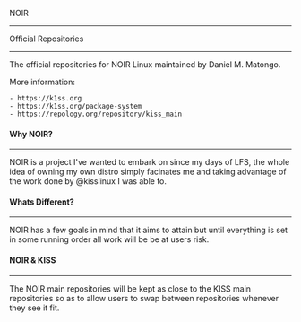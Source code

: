 NOIR
________________________________________________________________________________


Official Repositories
________________________________________________________________________________

The official repositories for NOIR Linux maintained by Daniel M. Matongo.

More information:

    - https://k1ss.org
    - https://k1ss.org/package-system
    - https://repology.org/repository/kiss_main


#### Why NOIR?
________________________________________________________________________________

NOIR is a project I've wanted to embark on since my days of LFS, the whole idea of
owning my own distro simply facinates me and taking advantage of the work done
by @kisslinux I was able to.

#### Whats Different?
________________________________________________________________________________

NOIR has a few goals in mind that it aims to attain but until everything is set
in some running order all work will be be at users risk.

#### NOIR & KISS
________________________________________________________________________________

The NOIR main repositories will be kept as close to the KISS main repositories
so as to allow users to swap between repositories whenever they see it fit.



